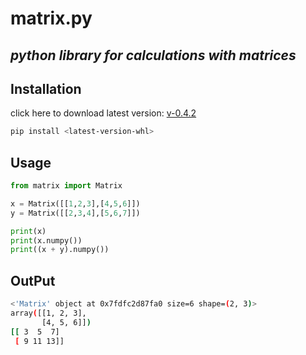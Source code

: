 # matrix.py

## ***python library for calculations with matrices***

## Installation
click here to download latest version: [v-0.4.2](https://github.com/Sahil-Rajwar-2004/matrix.py/releases/download/v0.4.2/matrix-0.4.2-py3-none-any.whl)
```bash
pip install <latest-version-whl>
```

## Usage
```python
from matrix import Matrix

x = Matrix([[1,2,3],[4,5,6]])
y = Matrix([[2,3,4],[5,6,7]])

print(x)
print(x.numpy())
print((x + y).numpy())

```

## OutPut
```bash
<'Matrix' object at 0x7fdfc2d87fa0 size=6 shape=(2, 3)>
array([[1, 2, 3],
       [4, 5, 6]])
[[ 3  5  7]
 [ 9 11 13]]
```

